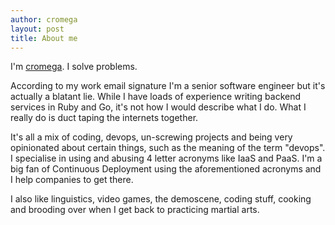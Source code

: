 ```yaml
---
author: cromega
layout: post
title: About me
---
```


I'm [cromega](https://github.com/cromega). I solve problems.

According to my work email signature I'm a senior software engineer but it's actually a blatant lie. While I have loads of experience writing backend services in Ruby and Go, it's not how I would describe what I do. What I really do is duct taping the internets together.

It's all a mix of coding, devops, un-screwing projects and being very opinionated about certain things, such as the meaning of the term "devops". I specialise in using and abusing 4 letter acronyms like IaaS and PaaS. I'm a big fan of Continuous Deployment using the aforementioned acronyms and I help companies to get there.

I also like linguistics, video games, the demoscene, coding stuff, cooking and brooding over when I get back to practicing martial arts.

